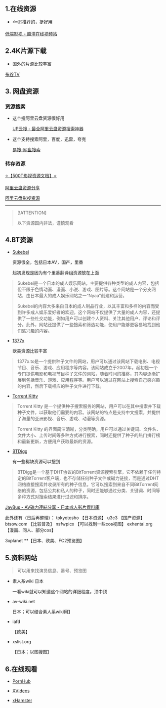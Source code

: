 <!-- 影视资源 -->

## 1.在线资源

- 🐟哥推荐的，挺好用

[低端影视 - 超清在线视频站](https://ddys.tv/)

## 2.4K片源下载

- 国外的片源比较丰富

[布谷TV ](https://www.bugutv.net/)

## 3. 网盘资源

### 资源搜索

- 这个搜阿里云盘资源很好用

  [UP云搜 - 最全阿里云盘资源搜索神器](https://www.upyunso.com/)

- 这个支持搜索阿里，百度，迅雷，夸克

  [易搜-网盘搜索](https://yiso.fun/)

### 转存资源

[⭐【500T影视资源文档】⭐](https://docs.qq.com/sheet/DR1FWa3lrRWtuQXVZ?tab=c9nry7)

[阿里云盘资源分享](https://docs.qq.com/doc/DT1lHUHJnd1lKRU5l?dver=)

[阿里云盘影视资源](http://m.xmtaohao.com/a.html)



--------------

> [!ATTENTION]
>
> 以下资源国内非法，谨慎观看

## 4.BT资源

- [Sukebei](https://sukebei.nyaa.si/)

  资源很全，包括日本AV，国产，里番

  起初发现是因为有个里番翻译组资源放在上面

> Sukebei是一个日本的成人娱乐网站，主要提供各种类型的成人内容，包括但不限于色情动画、漫画、小说、游戏、图片等。这个网站是一个分支网站，由日本最大的成人娱乐网站之一“Nyaa”创建和运营。
>
> Sukebei的内容大多来自日本的成人制品行业，以其丰富和多样的内容而受到许多成人娱乐爱好者的欢迎。这个网站不仅提供了大量的成人内容，还提供了一些社交功能，例如用户可以创建个人资料、关注其他用户、评论和评分。此外，网站还提供了一些搜索和筛选功能，使用户能够更容易地找到他们感兴趣的内容。

- [1377x](https://www.1377x.to/)

  欧美资源比较丰富

> 1377x.to是一个提供种子文件的网站，用户可以通过该网站下载电影、电视节目、音乐、游戏、应用程序等内容。该网站成立于2007年，起初是一个专门提供电影和电视节目种子文件的网站，随着时间的推移，其内容逐渐扩展到包括音乐、游戏、应用程序等。用户可以通过在网站上搜索自己感兴趣的内容，然后下载相应的种子文件进行下载。
- [Torrent Kitty](https://www.torrentkitty.tv/search/)

> Torrent Kitty 是一个提供种子搜索服务的网站，用户可以在其中搜索并下载种子文件，以获取他们需要的内容。该网站的特点是支持中文搜索，并提供了海量的亚洲影视、音乐、游戏、动漫等资源。
>
> Torrent Kitty 的界面简洁清晰，分类明确，用户可以通过关键词、文件名、文件大小、上传时间等多种方式进行搜索，同时还提供了种子的热门排行榜和最新更新，方便用户获取最新的资源。

- [BTDigg](https://btdig.com/)

  有一些稀缺资源可以搜到

> BTDigg是一个基于DHT协议的BitTorrent资源搜索引擎，它不依赖于任何特定的BitTorrent客户端，也不存储任何种子文件或磁力链接，而是通过DHT网络直接搜索并收录所有的种子信息。它可以搜索到来自不同BitTorrent网络的资源，包括公共和私人的种子，同时还能够通过分类、关键词、时间等多种方式对搜索结果进行过滤和排序。

[JavBus - AV磁力連結分享 - 日本成人影片資料庫](https://www.javbus.com/)

此外还有（日后再整理）：
tokyotosho 【日本资源】
u3c3 【国产资源】
btsow.com 【比较普及】
nsfwpicx 【可以找到一些cos视图】
exhentai.org 【漫画、同人、部分cos】

3xplanet **【日本、欧美、FC2预览图】

## 5.**资料网站**

> 可以用来找演员信息、番号、预览图

- 素人系wiki 日本 

  一看wiki就可以知道这个网站的详细程度，顶中顶

- av-wiki.net 

  日本；可以结合素人系wiki用】

- iafd 

  【欧美】

- xslist.org

  【日本；以图搜图】

## 6.**在线观看**

- [PornHub](https://www.pornhub.com/)

- [XVideos](http://porndude.link/xvideos)
- [xHamster](https://xhamster.com/)
